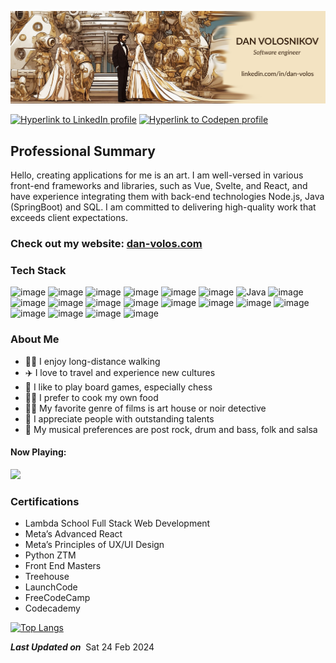 ![banner image with name "Dan Volosnikov" and links to LinkedIn profile](banner-image.jpg)

[![Hyperlink to LinkedIn profile](https://img.shields.io/badge/linkedin-%230077B5.svg?style=for-the-badge&logo=linkedin)](https://www.linkedin.com/in/dan-volos/)
[![Hyperlink to Codepen profile](https://img.shields.io/badge/codepen-333333?style=for-the-badge&logo=codepen)](https://codepen.io/Volosnikov)


## Professional Summary

Hello, creating applications for me is an art. I am well-versed in various front-end frameworks and libraries, such as Vue, Svelte, and React, and have experience integrating them with back-end technologies Node.js, Java (SpringBoot) and SQL. I am committed to delivering high-quality work that exceeds client expectations.

### Check out my website: [dan-volos.com](https://portroyal.onrender.com/)

### Tech Stack
![image](https://img.shields.io/badge/Vue-41B883?style=for-the-badge&logo=vue.js&logoColor=white) ![image](https://img.shields.io/badge/Svelte-AA1E1E?style=for-the-badge&logo=svelte&logoColor=white) ![image](https://img.shields.io/badge/React-61DBFB?style=for-the-badge&logo=react&logoColor=white) ![image](https://img.shields.io/badge/TypeScript-007ACC?style=for-the-badge&logo=typescript&logoColor=white) ![image](https://img.shields.io/badge/JavaScript-323330?style=for-the-badge&logo=javascript&logoColor=F7DF1E) ![image](https://img.shields.io/badge/Tailwind-6D28D9?style=for-the-badge&logo=tailwindcss&logoColor=white) ![Java](https://img.shields.io/badge/java-%23ED8B00.svg?style=for-the-badge&logo=openjdk&logoColor=white) ![image](https://img.shields.io/badge/Spring_Boot-F2F4F9?style=for-the-badge&logo=spring-boot) ![image](https://img.shields.io/badge/Amazon_AWS-FF9900?style=for-the-badge&logo=amazonaws&logoColor=white) ![image](https://img.shields.io/badge/Node_js-F2F4F9?style=for-the-badge&logo=node.js) ![image](https://img.shields.io/badge/Databases-444444?style=for-the-badge&logo=redis&logoColor=white) ![image](https://img.shields.io/badge/MySQL-005C84?style=for-the-badge&logo=mysql&logoColor=white) ![image](https://img.shields.io/badge/HTML5-E34F26?style=for-the-badge&logo=html5&logoColor=white) ![image](https://img.shields.io/badge/CSS3-1572B6?style=for-the-badge&logo=css3&logoColor=white) ![image](https://img.shields.io/badge/json-5E5C5C?style=for-the-badge&logo=json&logoColor=white) ![image](https://img.shields.io/badge/VSCode-0078D4?style=for-the-badge&logo=visual%20studio%20code&logoColor=white) ![image](https://img.shields.io/badge/IntelliJ_IDEA-000000.svg?style=for-the-badge&logo=intellij-idea&logoColor=white) ![image](https://img.shields.io/badge/GIT-E44C30?style=for-the-badge&logo=git&logoColor=white) ![image](https://img.shields.io/badge/Microsoft_Office-D83B01?style=for-the-badge&logo=microsoft&logoColor=white) ![image](https://img.shields.io/badge/Slack-4A154B?style=for-the-badge&logo=slack&logoColor=white)

### About Me
- :walking_man: I enjoy long-distance walking
- :airplane: I love to travel and experience new cultures
- :game_die: I like to play board games, especially chess
- :man_cook: I prefer to cook my own food
- :male_detective: My favorite genre of films is art house or noir detective
- :clap: I appreciate people with outstanding talents
- :musical_keyboard: My musical preferences are post rock, drum and bass, folk and salsa

#### Now Playing:
<!--
[![spotify-github-profile](https://spotify-github-profile.vercel.app/api/view?uid=31l7nzuk3rggz6mw5twwqywvlyne&cover_image=true&theme=default&show_offline=false&background_color=121212&interchange=false)](https://github.com/kittinan/spotify-github-profile)
-->
<img src="/spotify.gif" width="300"/>

### Certifications
- Lambda School Full Stack Web Development
- Meta’s Advanced React
- Meta’s Principles of UX/UI Design
- Python ZTM
- Front End Masters
- Treehouse
- LaunchCode
- FreeCodeCamp
- Codecademy

[![Top Langs](https://github-readme-stats.vercel.app/api/top-langs/?username=lightofdavinci&layout=compact&langs_count=10)](https://github.com/anuraghazra/github-readme-stats)

<i><b>Last Updated on</b></i>&nbsp;<!-- LAST-UPDATE:START -->
Sat 24 Feb 2024
<!-- LAST-UPDATE:END -->
